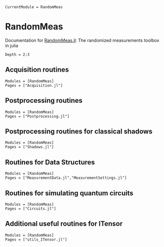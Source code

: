 ```@meta
CurrentModule = RandomMeas
```

# RandomMeas

Documentation for [RandomMeas.jl](https://github.com/bvermersch/RandomMeas.jl): The randomized measurements toolbox in julia

```@contents
Depth = 2:3
```

## Acquisition routines

```@autodocs
Modules = [RandomMeas]
Pages = ["Acquisition.jl"]
```

## Postprocessing routines

```@autodocs
Modules = [RandomMeas]
Pages = ["Postprocessing.jl"]
```
## Postprocessing routines for classical shadows

```@autodocs
Modules = [RandomMeas]
Pages = ["Shadows.jl"]
```

## Routines for Data Structures

```@autodocs
Modules = [RandomMeas]
Pages = ["MeasurementData.jl","MeasurementSettings.jl"]
```

## Routines for simulating quantum circuits

```@autodocs
Modules = [RandomMeas]
Pages = ["Circuits.jl"]
```

## Additional useful routines for ITensor

```@autodocs
Modules = [RandomMeas]
Pages = ["utils_ITensor.jl"]
```
